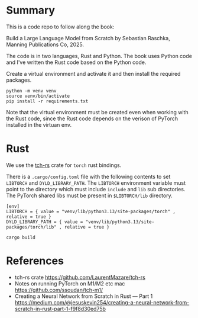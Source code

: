 # Summary 

This is a code repo to follow along the book:

Build a Large Language Model from Scratch by Sebastian Raschka, Manning Publications Co, 2025.

The code is in two languages, Rust and Python.  The book uses Python
code and I've written the Rust code based on the Python code.

Create a virtual environment and activate it and then install the
required packages.

```
python -m venv venv
source venv/bin/activate
pip install -r requirements.txt
```

Note that the virtual environment must be created even when working with the
Rust code, since the Rust code depends on the verison of PyTorch installed
in the virtuan env.

# Rust

We use the [tch-rs](https://github.com/LaurentMazare/tch-rs) crate
for `torch` rust bindings.

There is a `.cargo/config.toml` file with the following contents to set `LIBTORCH` and `DYLD_LIBRARY_PATH`.
The `LIBTORCH` environment variable must point to the directory which must include `include` and `lib`
sub directories.  The PyTorch shared libs must be present in `$LIBTORCH/lib` directory.

```
[env]
LIBTORCH = { value = "venv/lib/python3.13/site-packages/torch" , relative = true }
DYLD_LIBRARY_PATH = { value = "venv/lib/python3.13/site-packages/torch/lib" , relative = true }
```

```
cargo build
```

# References

* tch-rs crate
  https://github.com/LaurentMazare/tch-rs
* Notes on running PyTorch on M1/M2 etc mac 
  https://github.com/ssoudan/tch-m1/
* Creating a Neural Network from Scratch in Rust — Part 1
  https://medium.com/@jesuskevin254/creating-a-neural-network-from-scratch-in-rust-part-1-f9f8d30ed75b
